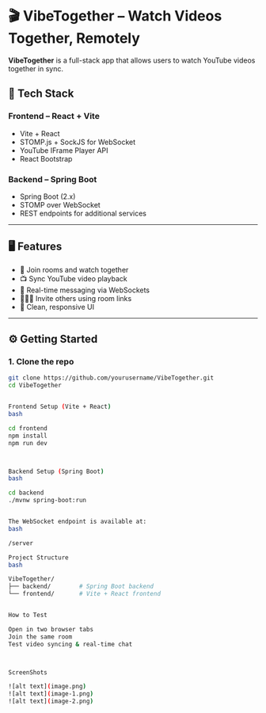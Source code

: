 # 🎬 VibeTogether – Watch Videos Together, Remotely

**VibeTogether** is a full-stack app that allows users to watch YouTube videos together in sync.

## 🔧 Tech Stack

### Frontend – React + Vite
- Vite + React
- STOMP.js + SockJS for WebSocket
- YouTube IFrame Player API
- React Bootstrap

### Backend – Spring Boot
- Spring Boot (2.x)
- STOMP over WebSocket
- REST endpoints for additional services

---

## 🖥️ Features

- 🔗 Join rooms and watch together
- 📺 Sync YouTube video playback
- 💬 Real-time messaging via WebSockets
- 🧑‍🤝‍🧑 Invite others using room links
- 🎨 Clean, responsive UI

---

## ⚙️ Getting Started

### 1. Clone the repo

```bash
git clone https://github.com/yourusername/VibeTogether.git
cd VibeTogether


Frontend Setup (Vite + React)
bash

cd frontend
npm install
npm run dev



Backend Setup (Spring Boot)
bash

cd backend
./mvnw spring-boot:run


The WebSocket endpoint is available at:
bash

/server

Project Structure
bash

VibeTogether/
├── backend/        # Spring Boot backend
└── frontend/       # Vite + React frontend


How to Test

Open in two browser tabs
Join the same room
Test video syncing & real-time chat



ScreenShots

![alt text](image.png)
![alt text](image-1.png)
![alt text](image-2.png)